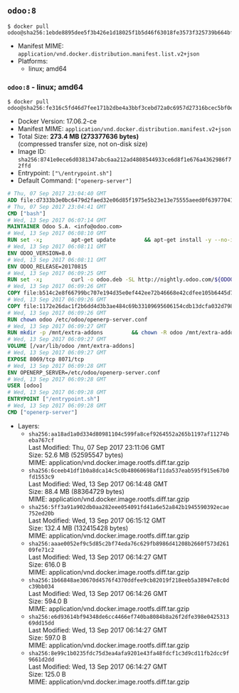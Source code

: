 ## `odoo:8`

```console
$ docker pull odoo@sha256:1ebde8895dee5f3b426e1d18025f1b5d46f63018fe3573f325739b664bf7d1e2
```

-	Manifest MIME: `application/vnd.docker.distribution.manifest.list.v2+json`
-	Platforms:
	-	linux; amd64

### `odoo:8` - linux; amd64

```console
$ docker pull odoo@sha256:fe316c5fd46d7fee171b2dbe4a3bbf3cebd72a0c6957d27316bcec5bf0e6acf0
```

-	Docker Version: 17.06.2-ce
-	Manifest MIME: `application/vnd.docker.distribution.manifest.v2+json`
-	Total Size: **273.4 MB (273377636 bytes)**  
	(compressed transfer size, not on-disk size)
-	Image ID: `sha256:8741e0ece6d0381347abc6aa212ad4808544933ce6d8f1e676a4362986f72ffd`
-	Entrypoint: `["\/entrypoint.sh"]`
-	Default Command: `["openerp-server"]`

```dockerfile
# Thu, 07 Sep 2017 23:04:40 GMT
ADD file:d7333b3e0bc6479d2faed32e06d85f1975e5b23e13e75555aeed0f639770413b in / 
# Thu, 07 Sep 2017 23:04:41 GMT
CMD ["bash"]
# Wed, 13 Sep 2017 06:07:14 GMT
MAINTAINER Odoo S.A. <info@odoo.com>
# Wed, 13 Sep 2017 06:08:10 GMT
RUN set -x;         apt-get update         && apt-get install -y --no-install-recommends             ca-certificates             curl             node-less             node-clean-css             python-gevent             python-pip             python-pyinotify             python-renderpm             python-support         && curl -o wkhtmltox.deb -SL http://nightly.odoo.com/extra/wkhtmltox-0.12.1.2_linux-jessie-amd64.deb         && echo '40e8b906de658a2221b15e4e8cd82565a47d7ee8 wkhtmltox.deb' | sha1sum -c -         && dpkg --force-depends -i wkhtmltox.deb         && apt-get -y install -f --no-install-recommends         && apt-get purge -y --auto-remove -o APT::AutoRemove::RecommendsImportant=false -o APT::AutoRemove::SuggestsImportant=false npm         && rm -rf /var/lib/apt/lists/* wkhtmltox.deb         && pip install psycogreen==1.0
# Wed, 13 Sep 2017 06:08:11 GMT
ENV ODOO_VERSION=8.0
# Wed, 13 Sep 2017 06:08:11 GMT
ENV ODOO_RELEASE=20170815
# Wed, 13 Sep 2017 06:09:25 GMT
RUN set -x;         curl -o odoo.deb -SL http://nightly.odoo.com/${ODOO_VERSION}/nightly/deb/odoo_${ODOO_VERSION}.${ODOO_RELEASE}_all.deb         && echo '5835e966a07e5684b4f7bcc39585276b0bb68254 odoo.deb' | sha1sum -c -         && dpkg --force-depends -i odoo.deb         && apt-get update         && apt-get -y install -f --no-install-recommends         && rm -rf /var/lib/apt/lists/* odoo.deb
# Wed, 13 Sep 2017 06:09:26 GMT
COPY file:b514c2e8f66799bc707e194d35e0ef442ee72b46668e42cdfee105b6445d7eb0 in / 
# Wed, 13 Sep 2017 06:09:26 GMT
COPY file:1172e26dac1f2b6dd4d3b3ae484c69b33109695606154cdb13dcfa032d798e88 in /etc/odoo/ 
# Wed, 13 Sep 2017 06:09:26 GMT
RUN chown odoo /etc/odoo/openerp-server.conf
# Wed, 13 Sep 2017 06:09:27 GMT
RUN mkdir -p /mnt/extra-addons         && chown -R odoo /mnt/extra-addons
# Wed, 13 Sep 2017 06:09:27 GMT
VOLUME [/var/lib/odoo /mnt/extra-addons]
# Wed, 13 Sep 2017 06:09:27 GMT
EXPOSE 8069/tcp 8071/tcp
# Wed, 13 Sep 2017 06:09:28 GMT
ENV OPENERP_SERVER=/etc/odoo/openerp-server.conf
# Wed, 13 Sep 2017 06:09:28 GMT
USER [odoo]
# Wed, 13 Sep 2017 06:09:28 GMT
ENTRYPOINT ["/entrypoint.sh"]
# Wed, 13 Sep 2017 06:09:28 GMT
CMD ["openerp-server"]
```

-	Layers:
	-	`sha256:aa18ad1a0d334d80981104c599fa8cef9264552a265b1197af11274beba767cf`  
		Last Modified: Thu, 07 Sep 2017 23:11:06 GMT  
		Size: 52.6 MB (52595547 bytes)  
		MIME: application/vnd.docker.image.rootfs.diff.tar.gzip
	-	`sha256:6ceeb41df1b0a8dca14c5c0b48060698af11da537eab595f915e67b0fd1553c9`  
		Last Modified: Wed, 13 Sep 2017 06:14:48 GMT  
		Size: 88.4 MB (88364729 bytes)  
		MIME: application/vnd.docker.image.rootfs.diff.tar.gzip
	-	`sha256:5ff3a91a902db0aa282eee054091fd41a6e52a842b1945590392ecae752ed20b`  
		Last Modified: Wed, 13 Sep 2017 06:15:12 GMT  
		Size: 132.4 MB (132415428 bytes)  
		MIME: application/vnd.docker.image.rootfs.diff.tar.gzip
	-	`sha256:aaae0052ef9c5d85c2bf74eda76c629fb8986d41208b2660f573d26109fe71c2`  
		Last Modified: Wed, 13 Sep 2017 06:14:27 GMT  
		Size: 616.0 B  
		MIME: application/vnd.docker.image.rootfs.diff.tar.gzip
	-	`sha256:1b66848ae30670d4576f4370ddfee9cb82019f218eeb5a38947e8c0dc39bb034`  
		Last Modified: Wed, 13 Sep 2017 06:14:26 GMT  
		Size: 594.0 B  
		MIME: application/vnd.docker.image.rootfs.diff.tar.gzip
	-	`sha256:e6d93614bf94348de6cc4466ef740ba8084b8a26f2dfe398e042531369dd15dd`  
		Last Modified: Wed, 13 Sep 2017 06:14:27 GMT  
		Size: 597.0 B  
		MIME: application/vnd.docker.image.rootfs.diff.tar.gzip
	-	`sha256:8e99c1b0235fdc75d3ea4afa9201e43fa48fdcf1c3d9cd11fb2dcc9f9661d2dd`  
		Last Modified: Wed, 13 Sep 2017 06:14:27 GMT  
		Size: 125.0 B  
		MIME: application/vnd.docker.image.rootfs.diff.tar.gzip
